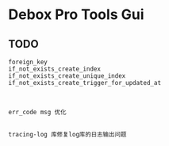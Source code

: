 # Debox Pro Tools Gui

## TODO

```text
foreign_key
if_not_exists_create_index
if_not_exists_create_unique_index
if_not_exists_create_trigger_for_updated_at



err_code msg 优化


tracing-log 库修复log库的日志输出问题
```
